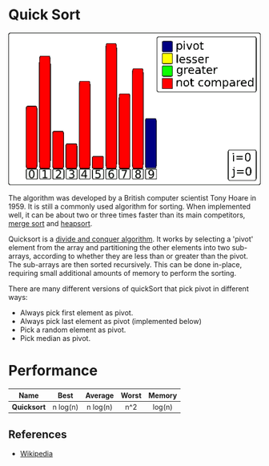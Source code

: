 # Quick Sort

![N|Solid](../../../../assets/quicksort-lomuto.gif)

The algorithm was developed by a British computer scientist Tony Hoare in 1959. It is still a commonly used algorithm for sorting. When implemented well, it can be about two or three times faster than its main competitors, [merge sort] and [heapsort].

[merge sort]: ../merge-sort
[heapsort]: ../heapsort
[divide and conquer algorithm]: https://en.wikipedia.org/wiki/Divide-and-conquer_algorithm

Quicksort is a [divide and conquer algorithm]. It works by selecting a 'pivot' element from the array and partitioning the other elements into two sub-arrays, according to whether they are less than or greater than the pivot. The sub-arrays are then sorted recursively. This can be done in-place, requiring small additional amounts of memory to perform the sorting.

There are many different versions of quickSort that pick pivot in different ways:

- Always pick first element as pivot.
- Always pick last element as pivot (implemented below)
- Pick a random element as pivot.
- Pick median as pivot.

# Performance

| Name                  | Best            | Average             | Worst               | Memory    |
| --------------------- | :-------------: | :-----------------: | :-----------------: | :-------: |
| **Quicksort**    | n log(n)        |  n log(n)           | n^2                 | log(n)    |  


## References

- [Wikipedia](https://en.wikipedia.org/wiki/Quicksort)





